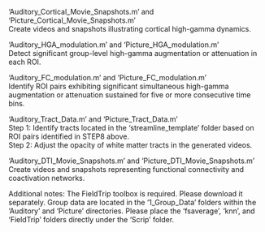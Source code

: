 ‘Auditory_Cortical_Movie_Snapshots.m’ and ‘Picture_Cortical_Movie_Snapshots.m’<br>
Create videos and snapshots illustrating cortical high-gamma dynamics.<br>

‘Auditory_HGA_modulation.m’ and ‘Picture_HGA_modulation.m’<br> 
Detect significant group-level high-gamma augmentation or attenuation in each ROI.<br>

‘Auditory_FC_modulation.m’ and ‘Picture_FC_modulation.m’<br> 
Identify ROI pairs exhibiting significant simultaneous high-gamma augmentation or attenuation sustained for five or more consecutive time bins.<br>

‘Auditory_Tract_Data.m’ and ‘Picture_Tract_Data.m’<br> 
Step 1: Identify tracts located in the ‘streamline_template’ folder based on ROI pairs identified in STEP8 above.<br> 
Step 2: Adjust the opacity of white matter tracts in the generated videos.<br>

‘Auditory_DTI_Movie_Snapshots.m’ and ‘Picture_DTI_Movie_Snapshots.m’<br> 
Create videos and snapshots representing functional connectivity and coactivation networks.<br>

Additional notes: The FieldTrip toolbox is required. Please download it separately. Group data are located in the ‘1_Group_Data’ folders within the ‘Auditory’ and ‘Picture’ directories. Please place the ‘fsaverage’, ‘knn’, and ‘FieldTrip’ folders directly under the ‘Scrip’ folder.
